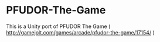 PFUDOR-The-Game
===============

This is a Unity port of PFUDOR The Game ( http://gamejolt.com/games/arcade/pfudor-the-game/17154/ )
